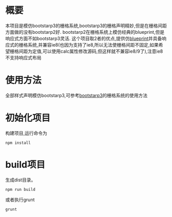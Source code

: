 # 概要
本项目是模仿bootstarp3的栅格系统,bootstarp3的栅格声明精妙,但是在栅格间距方面做的没有bootstarp2好.
bootstarp2在栅格系统上模仿经典的blueprint,但是响应式方面不如bootstarp3灵活.
这个项目取2者的优点,提供仿[blueprint](http://www.blueprintcss.org/)并具备响应式的栅格系统,并兼容ie8(也因为支持了ie8,所以无法使栅格间距不固定,如果希望栅格间距为定值,可以使用calc属性修改源码,但这样就不兼容ie8/9了),注意ie8不支持响应式布局

# 使用方法
全部样式声明模仿bootstarp3,可参考[bootstarp3](http://v3.bootcss.com/css/#grid)的栅格系统的使用方法

# 初始化项目
构建项目,运行命令为
```
npm install
```

# build项目
生成dist目录。
```
npm run build
```
或者执行grunt
```
grunt
```